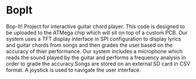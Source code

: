 # BopIt
Bop-It! Project for interactive guitar chord player. This code is designed to be uploaded to the ATMega chip
which will sit on top of a custom PCB. Our system uses a TFT display interface in SPI configuration to display
lyrics and guitar chords from songs and then grades the user based on the accuracy of thier performance. Our
system includes a microphone which reads the sound played by the guitar and performs a frequency analysis in
order to grade the accuracy.Songs are stored on an external SD card in CSV format. A joystick is used to
navigate the user interface.
